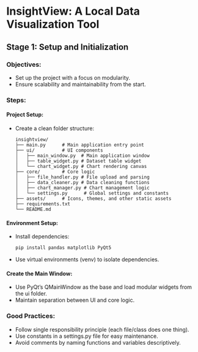 # InsightView: A Local Data Visualization Tool

## Stage 1: Setup and Initialization

### Objectives:
- Set up the project with a focus on modularity.
- Ensure scalability and maintainability from the start.

### Steps:
#### Project Setup:
- Create a clean folder structure:
  ```
  insightview/
  ├── main.py      # Main application entry point
  ├── ui/          # UI components
  │   ├── main_window.py  # Main application window
  │   ├── table_widget.py # Dataset table widget
  │   └── chart_widget.py # Chart rendering canvas
  ├── core/        # Core logic
  │   ├── file_handler.py # File upload and parsing
  │   ├── data_cleaner.py # Data cleaning functions
  │   ├── chart_manager.py # Chart management logic
  │   └── settings.py      # Global settings and constants
  ├── assets/      # Icons, themes, and other static assets
  ├── requirements.txt
  └── README.md
  ```

#### Environment Setup:
- Install dependencies:
  ```bash
  pip install pandas matplotlib PyQt5
  ```
- Use virtual environments (venv) to isolate dependencies.

#### Create the Main Window:
- Use PyQt’s QMainWindow as the base and load modular widgets from the ui folder.
- Maintain separation between UI and core logic.

### Good Practices:
- Follow single responsibility principle (each file/class does one thing).
- Use constants in a settings.py file for easy maintenance.
- Avoid comments by naming functions and variables descriptively.
